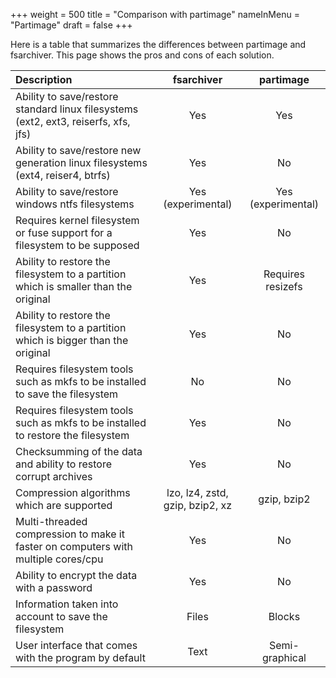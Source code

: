+++
weight = 500
title = "Comparison with partimage"
nameInMenu = "Partimage"
draft = false
+++

Here is a table that summarizes the differences between partimage and
fsarchiver. This page shows the pros and cons of each solution.

|                            **Description**                                          |    **fsarchiver**         |    **partimage**     |
|:------------------------------------------------------------------------------------|:-------------------------:|:--------------------:|
| Ability to save/restore standard linux filesystems (ext2, ext3, reiserfs, xfs, jfs) | Yes                       | Yes                  |
| Ability to save/restore new generation linux filesystems (ext4, reiser4, btrfs)     | Yes                       | No                   |
| Ability to save/restore windows ntfs filesystems                                    | Yes (experimental)        | Yes (experimental)   |
| Requires kernel filesystem or fuse support for a filesystem to be supposed          | Yes                       | No                   |
| Ability to restore the filesystem to a partition which is smaller than the original | Yes                       | Requires resizefs    |
| Ability to restore the filesystem to a partition which is bigger than the original  | Yes                       | No                   |
| Requires filesystem tools such as mkfs to be installed to save the filesystem       | No                        | No                   |
| Requires filesystem tools such as mkfs to be installed to restore the filesystem    | Yes                       | No                   |
| Checksumming of the data and ability to restore corrupt archives                    | Yes                       | No                   |
| Compression algorithms which are supported                                          | lzo, lz4, zstd, gzip, bzip2, xz | gzip, bzip2          |
| Multi-threaded compression to make it faster on computers with multiple cores/cpu   | Yes                       | No                   |
| Ability to encrypt the data with a password                                         | Yes                       | No                   |
| Information taken into account to save the filesystem                               | Files                     | Blocks               |
| User interface that comes with the program by default                               | Text                      | Semi-graphical       |
